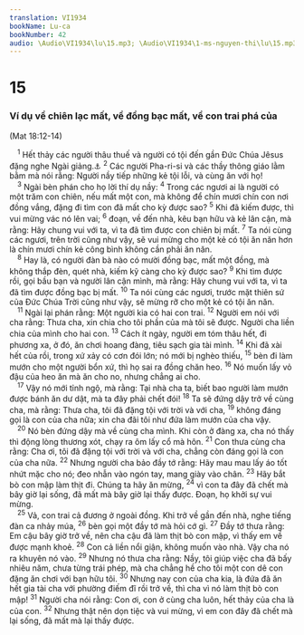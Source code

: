 ```yaml
---
translation: VI1934
bookName: Lu-ca 
bookNumber: 42
audio: \Audio\VI1934\lu\15.mp3; \Audio\VI1934\1-ms-nguyen-thi\lu\15.mp3; \Audio\VI1934\2-ms-david-dong\lu\15.mp3
---
```


<div class="title"><h1>15</h1><h3>Ví dụ về chiên lạc mất, về đồng bạc mất, về con trai phá của</h3><p>(Mat 18:12-14)</p></div>
<span class="verse lu_15_1"> <sup>1</sup> Hết thảy các người thâu thuế và người có tội đến gần Đức Chúa Jêsus đặng nghe Ngài giảng.<a data-toggle="tooltip" data-placement="bottom" title="Lu 5:29-30">⚓</a></span>
<span class="verse lu_15_2"><sup>2</sup> Các người Pha-ri-si và các thầy thông giáo lằm bằm mà nói rằng: Người nầy tiếp những kẻ tội lỗi, và cùng ăn với họ! <br/></span>
<span class="verse lu_15_3"> <sup>3</sup> Ngài bèn phán cho họ lời thí dụ nầy: </span>
<span class="verse lu_15_4"><sup>4</sup> Trong các ngươi ai là người có một trăm con chiên, nếu mất một con, mà không để chín mươi chín con nơi đồng vắng, đặng đi tìm con đã mất cho kỳ được sao? </span>
<span class="verse lu_15_5"><sup>5</sup> Khi đã kiếm được, thì vui mừng vác nó lên vai; </span>
<span class="verse lu_15_6"><sup>6</sup> đoạn, về đến nhà, kêu bạn hữu và kẻ lân cận, mà rằng: Hãy chung vui với ta, vì ta đã tìm được con chiên bị mất. </span>
<span class="verse lu_15_7"><sup>7</sup> Ta nói cùng các ngươi, trên trời cũng như vậy, sẽ vui mừng cho một kẻ có tội ăn năn hơn là chín mươi chín kẻ công bình không cần phải ăn năn. <br/></span>
<span class="verse lu_15_8"> <sup>8</sup> Hay là, có người đàn bà nào có mười đồng bạc, mất một đồng, mà không thắp đèn, quét nhà, kiếm kỹ càng cho kỳ được sao? </span>
<span class="verse lu_15_9"><sup>9</sup> Khi tìm được rồi, gọi bầu bạn và người lân cận mình, mà rằng: Hãy chung vui với ta, vì ta đã tìm được đồng bạc bị mất. </span>
<span class="verse lu_15_10"><sup>10</sup> Ta nói cùng các ngươi, trước mặt thiên sứ của Đức Chúa Trời cũng như vậy, sẽ mừng rỡ cho một kẻ có tội ăn năn. <br/></span>
<span class="verse lu_15_11"> <sup>11</sup> Ngài lại phán rằng: Một người kia có hai con trai. </span>
<span class="verse lu_15_12"><sup>12</sup> Người em nói với cha rằng: Thưa cha, xin chia cho tôi phần của mà tôi sẽ được. Người cha liền chia của mình cho hai con. </span>
<span class="verse lu_15_13"><sup>13</sup> Cách ít ngày, người em tóm thâu hết, đi phương xa, ở đó, ăn chơi hoang đàng, tiêu sạch gia tài mình. </span>
<span class="verse lu_15_14"><sup>14</sup> Khi đã xài hết của rồi, trong xứ xảy có cơn đói lớn; nó mới bị nghèo thiếu, </span>
<span class="verse lu_15_15"><sup>15</sup> bèn đi làm mướn cho một người bổn xứ, thì họ sai ra đồng chăn heo. </span>
<span class="verse lu_15_16"><sup>16</sup> Nó muốn lấy vỏ đậu của heo ăn mà ăn cho no, nhưng chẳng ai cho. <br/></span>
<span class="verse lu_15_17"> <sup>17</sup> Vậy nó mới tỉnh ngộ, mà rằng: Tại nhà cha ta, biết bao người làm mướn được bánh ăn dư dật, mà ta đây phải chết đói! </span>
<span class="verse lu_15_18"><sup>18</sup> Ta sẽ đứng dậy trở về cùng cha, mà rằng: Thưa cha, tôi đã đặng tội với trời và với cha, </span>
<span class="verse lu_15_19"><sup>19</sup> không đáng gọi là con của cha nữa; xin cha đãi tôi như đứa làm mướn của cha vậy. <br/></span>
<span class="verse lu_15_20"> <sup>20</sup> Nó bèn đứng dậy mà về cùng cha mình. Khi còn ở đàng xa, cha nó thấy thì động lòng thương xót, chạy ra ôm lấy cổ mà hôn. </span>
<span class="verse lu_15_21"><sup>21</sup> Con thưa cùng cha rằng: Cha ơi, tôi đã đặng tội với trời và với cha, chẳng còn đáng gọi là con của cha nữa. </span>
<span class="verse lu_15_22"><sup>22</sup> Nhưng người cha bảo đầy tớ rằng: Hãy mau mau lấy áo tốt nhứt mặc cho nó; đeo nhẫn vào ngón tay, mang giày vào chân. </span>
<span class="verse lu_15_23"><sup>23</sup> Hãy bắt bò con mập làm thịt đi. Chúng ta hãy ăn mừng, </span>
<span class="verse lu_15_24"><sup>24</sup> vì con ta đây đã chết mà bây giờ lại sống, đã mất mà bây giờ lại thấy được. Đoạn, họ khởi sự vui mừng. <br/></span>
<span class="verse lu_15_25"> <sup>25</sup> Vả, con trai cả đương ở ngoài đồng. Khi trở về gần đến nhà, nghe tiếng đàn ca nhảy múa, </span>
<span class="verse lu_15_26"><sup>26</sup> bèn gọi một đầy tớ mà hỏi cớ gì. </span>
<span class="verse lu_15_27"><sup>27</sup> Đầy tớ thưa rằng: Em cậu bây giờ trở về, nên cha cậu đã làm thịt bò con mập, vì thấy em về được mạnh khoẻ. </span>
<span class="verse lu_15_28"><sup>28</sup> Con cả liền nổi giận, không muốn vào nhà. Vậy cha nó ra khuyên nó vào. </span>
<span class="verse lu_15_29"><sup>29</sup> Nhưng nó thưa cha rằng: Nầy, tôi giúp việc cha đã bấy nhiêu năm, chưa từng trái phép, mà cha chẳng hề cho tôi một con dê con đặng ăn chơi với bạn hữu tôi. </span>
<span class="verse lu_15_30"><sup>30</sup> Nhưng nay con của cha kia, là đứa đã ăn hết gia tài cha với phường điếm đĩ rồi trở về, thì cha vì nó làm thịt bò con mập! </span>
<span class="verse lu_15_31"><sup>31</sup> Người cha nói rằng: Con ơi, con ở cùng cha luôn, hết thảy của cha là của con. </span>
<span class="verse lu_15_32"><sup>32</sup> Nhưng thật nên dọn tiệc và vui mừng, vì em con đây đã chết mà lại sống, đã mất mà lại thấy được. <br/></span>
